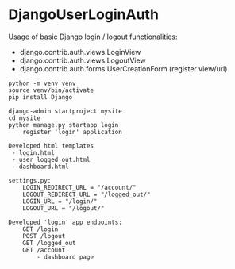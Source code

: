 # DjangoUserLoginAuth
Usage of basic Django login / logout functionalities:
 - django.contrib.auth.views.LoginView
 - django.contrib.auth.views.LogoutView
 - django.contrib.auth.forms.UserCreationForm (register view/url)

```
python -m venv venv
source venv/bin/activate
pip install Django

django-admin startproject mysite
cd mysite
python manage.py startapp login
	register 'login' application

Developed html templates
 - login.html
 - user_logged_out.html
 - dashboard.html
 
settings.py:
	LOGIN_REDIRECT_URL = "/account/"
	LOGOUT_REDIRECT_URL = "/logged_out/"
	LOGIN_URL = "/login/"
	LOGOUT_URL = "/logout/"

Developed 'login' app endpoints:
	GET /login
	POST /logout
	GET /logged_out
	GET /account
		- dashboard page
```
